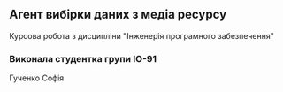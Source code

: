 ## Агент вибірки даних з медіа ресурсу
Курсова робота з дисципліни "Інженерія програмного забезпечення"
### Виконала студентка групи ІО-91
Гученко Софія
